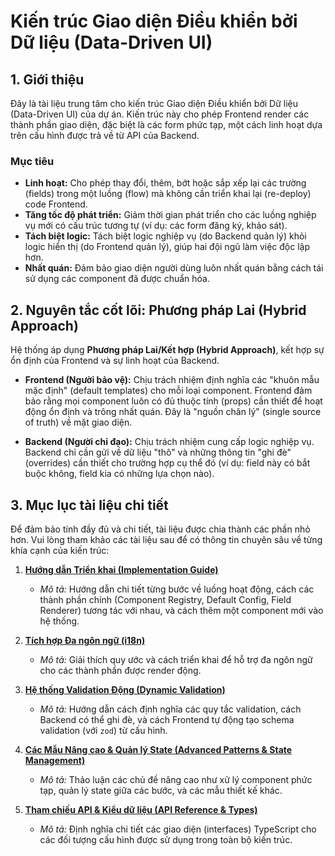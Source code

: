 # Kiến trúc Giao diện Điều khiển bởi Dữ liệu (Data-Driven UI)

## 1. Giới thiệu

Đây là tài liệu trung tâm cho kiến trúc Giao diện Điều khiển bởi Dữ liệu (Data-Driven UI) của dự án. Kiến trúc này cho phép Frontend render các thành phần giao diện, đặc biệt là các form phức tạp, một cách linh hoạt dựa trên cấu hình được trả về từ API của Backend.

### Mục tiêu

-   **Linh hoạt:** Cho phép thay đổi, thêm, bớt hoặc sắp xếp lại các trường (fields) trong một luồng (flow) mà không cần triển khai lại (re-deploy) code Frontend.
-   **Tăng tốc độ phát triển:** Giảm thời gian phát triển cho các luồng nghiệp vụ mới có cấu trúc tương tự (ví dụ: các form đăng ký, khảo sát).
-   **Tách biệt logic:** Tách biệt logic nghiệp vụ (do Backend quản lý) khỏi logic hiển thị (do Frontend quản lý), giúp hai đội ngũ làm việc độc lập hơn.
-   **Nhất quán:** Đảm bảo giao diện người dùng luôn nhất quán bằng cách tái sử dụng các component đã được chuẩn hóa.

## 2. Nguyên tắc cốt lõi: Phương pháp Lai (Hybrid Approach)

Hệ thống áp dụng **Phương pháp Lai/Kết hợp (Hybrid Approach)**, kết hợp sự ổn định của Frontend và sự linh hoạt của Backend.

-   **Frontend (Người bảo vệ):** Chịu trách nhiệm định nghĩa các "khuôn mẫu mặc định" (default templates) cho mỗi loại component. Frontend đảm bảo rằng mọi component luôn có đủ thuộc tính (props) cần thiết để hoạt động ổn định và trông nhất quán. Đây là "nguồn chân lý" (single source of truth) về mặt giao diện.

-   **Backend (Người chỉ đạo):** Chịu trách nhiệm cung cấp logic nghiệp vụ. Backend chỉ cần gửi về dữ liệu "thô" và những thông tin "ghi đè" (overrides) cần thiết cho trường hợp cụ thể đó (ví dụ: field này có bắt buộc không, field kia có những lựa chọn nào).

## 3. Mục lục tài liệu chi tiết

Để đảm bảo tính đầy đủ và chi tiết, tài liệu được chia thành các phần nhỏ hơn. Vui lòng tham khảo các tài liệu sau để có thông tin chuyên sâu về từng khía cạnh của kiến trúc:

1.  **[Hướng dẫn Triển khai (Implementation Guide)](./data-driven-ui/01-IMPLEMENTATION_GUIDE.md)**
    -   *Mô tả:* Hướng dẫn chi tiết từng bước về luồng hoạt động, cách các thành phần chính (Component Registry, Default Config, Field Renderer) tương tác với nhau, và cách thêm một component mới vào hệ thống.

2.  **[Tích hợp Đa ngôn ngữ (i18n)](./data-driven-ui/02-I18N_INTEGRATION.md)**
    -   *Mô tả:* Giải thích quy ước và cách triển khai để hỗ trợ đa ngôn ngữ cho các thành phần được render động.

3.  **[Hệ thống Validation Động (Dynamic Validation)](./data-driven-ui/03-DYNAMIC_VALIDATION.md)**
    -   *Mô tả:* Hướng dẫn cách định nghĩa các quy tắc validation, cách Backend có thể ghi đè, và cách Frontend tự động tạo schema validation (với `zod`) từ cấu hình.

4.  **[Các Mẫu Nâng cao & Quản lý State (Advanced Patterns & State Management)](./data-driven-ui/04-ADVANCED_PATTERNS.md)**
    -   *Mô tả:* Thảo luận các chủ đề nâng cao như xử lý component phức tạp, quản lý state giữa các bước, và các mẫu thiết kế khác.

5.  **[Tham chiếu API & Kiểu dữ liệu (API Reference & Types)](./data-driven-ui/05-API_REFERENCE.md)**
    -   *Mô tả:* Định nghĩa chi tiết các giao diện (interfaces) TypeScript cho các đối tượng cấu hình được sử dụng trong toàn bộ kiến trúc.